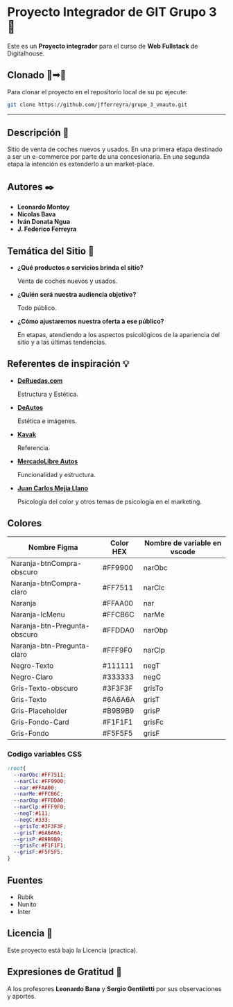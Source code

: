 # Proyecto Integrador de GIT **Grupo 3** 🚀

Este es un **Proyecto integrador** para el curso de **Web Fullstack** de Digitalhouse.


## Clonado 💾➟💾
Para clonar el proyecto en el repositorio local de su pc ejecute:
```sh
git clone https://github.com/jfferreyra/grupo_3_vmauto.git
```
---
## Descripción 📝

Sitio de venta de coches nuevos y usados.
En una primera etapa destinado a ser un e-commerce por parte de una concesionaria. En una segunda etapa la intención es extenderlo a un market-place.

## Autores ✒️ 

- **Leonardo Montoy**
- **Nicolas Bava**
- **Iván Donata Ngua**
- **J. Federico Ferreyra**
## Temática del Sitio 📖
+ **¿Qué productos o servicios brinda el sitio?**
    
    Venta de coches nuevos y usados.
+ **¿Quién será nuestra audiencia objetivo?**
    
    Todo público.
+ **¿Cómo ajustaremos nuestra oferta a ese público?**
    
    En etapas, atendiendo a los aspectos psicológicos de la apariencia del sitio y a las últimas tendencias.
## Referentes de inspiración 💡
+ **[DeRuedas.com](https://www.deruedas.com.ar/)**
    
    Estructura y Estética.
+ **[DeAutos](https://www.deautos.com/)**
    
    Estética e imágenes.
+ **[Kavak](https://www.kavak.com/ar)**
    
    Referencia.
+ **[MercadoLibre Autos](https://autos.mercadolibre.com.ar/)**
    
    Funcionalidad y estructura.
+ **[Juan Carlos Mejia Llano](https://www.juancmejia.com/marketing-digital/psicologia-del-color-utilice-los-colores-para-aumentar-sus-ventas-online-y-offline/)**
    
    Psicología del color y otros temas de psicología en el marketing.

## Colores
| Nombre Figma | Color HEX | Nombre de variable en vscode |
| ------------ | --------- | ---------------------------- |
|Naranja-btnCompra-obscuro | #FF9900 | narObc |
|Naranja-btnCompra-claro | #FF7511   | narClc
|Naranja|	                    #FFAA00|     nar|
|Naranja-IcMenu|	            #FFCB6C|     narMe|
|Naranja-btn-Pregunta-obscuro|	#FFDDA0|     narObp|
|Naranja-btn-Pregunta-claro|	#FFF9F0|     narClp|
|Negro-Texto|	                #111111|     negT|
|Negro-Claro|	                #333333|     negC|
|Gris-Texto-obscuro|	        #3F3F3F|    grisTo|
|Gris-Texto|	                #6A6A6A|     grisT|
|Gris-Placeholder|	            #B9B9B9|     grisP|
|Gris-Fondo-Card|	            #F1F1F1|    grisFc|
|Gris-Fondo|	                #F5F5F5|     grisF|

### Codigo variables CSS
```css
:root{
  --narObc:#FF7511;
  --narClc:#FF9900;
  --nar:#FFAA00;
  --narMe:#FFCB6C;
  --narObp:#FFDDA0;
  --narClp:#FFF9F0;
  --negT:#111;
  --negC:#333;
  --grisTo:#3F3F3F;
  --grisT:#6A6A6A;
  --grisP:#B9B9B9;
  --grisFc:#F1F1F1;
  --grisF:#F5F5F5;
}
```
## Fuentes
+ Rubik
+ Nunito
+ Inter

## Licencia 📄

Este proyecto está bajo la Licencia (practica).

## Expresiones de Gratitud 🎁

A los profesores **Leonardo Bana** y **Sergio Gentiletti** por sus observaciones y aportes.